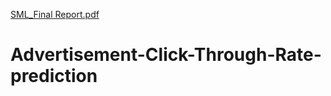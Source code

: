 [SML_Final Report.pdf](https://github.com/VAMSI-datascience/Advertisement-Click-Through-Rate-prediction/files/7023304/SML_Final.Report.pdf)
# Advertisement-Click-Through-Rate-prediction
